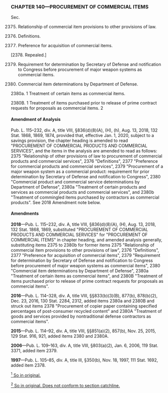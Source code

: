 ### **CHAPTER 140—PROCUREMENT OF COMMERCIAL ITEMS** ###

Sec.

2375. Relationship of commercial item provisions to other provisions of law.

2376. Definitions.

2377. Preference for acquisition of commercial items.

[2378. Repealed.]

2379. Requirement for determination by Secretary of Defense and notification to Congress before procurement of major weapon systems as commercial items.

2380. Commercial item determinations by Department of Defense.

2380a. 1 Treatment of certain items as commercial items.

2380B. 1 Treatment of items purchased prior to release of prime contract requests for proposals as commercial items. 2

#### Amendment of Analysis ####

Pub. L. 115–232, div. A, title VIII, §836(d)(8)(A), (H), (h), Aug. 13, 2018, 132 Stat. 1868, 1869, 1874, provided that, effective Jan. 1, 2020, subject to a savings provision, the chapter heading is amended to read "PROCUREMENT OF COMMERCIAL PRODUCTS AND COMMERCIAL SERVICES", and the items in the analysis are amended to read as follows: 2375 "Relationship of other provisions of law to procurement of commercial products and commercial services", 2376 "Definitions", 2377 "Preference for commercial products and commercial services", 2379 "Procurement of a major weapon system as a commercial product: requirement for prior determination by Secretary of Defense and notification to Congress", 2380 "Commercial product and commercial service determinations by Department of Defense", 2380a "Treatment of certain products and services as commercial products and commercial services", and 2380b "Treatment of commingled items purchased by contractors as commercial products". See 2018 Amendment note below.

#### Amendments ####

**2018**—Pub. L. 115–232, div. A, title VIII, §836(d)(8)(A), (H), Aug. 13, 2018, 132 Stat. 1868, 1869, substituted "PROCUREMENT OF COMMERCIAL PRODUCTS AND COMMERCIAL SERVICES" for "PROCUREMENT OF COMMERCIAL ITEMS" in chapter heading, and amended analysis generally, substituting items 2375 to 2380b for former items 2375 "Relationship of commercial item provisions to other provisions of law", 2376 "Definitions", 2377 "Preference for acquisition of commercial items", 2379 "Requirement for determination by Secretary of Defense and notification to Congress before procurement of major weapon systems as commercial items", 2380 "Commercial item determinations by Department of Defense", 2380a "Treatment of certain items as commercial items", and 2380B "Treatment of items purchased prior to release of prime contract requests for proposals as commercial items".

**2016**—Pub. L. 114–328, div. A, title VIII, §§833(b)(3)(B), 877(b), 878(b)(2), Dec. 23, 2016, 130 Stat. 2284, 2312, added items 2380a and 2380B and struck out items 2378 "Procurement of copier paper containing specified percentages of post-consumer recycled content" and 2380A "Treatment of goods and services provided by nontraditional defense contractors as commercial items".

**2015**—Pub. L. 114–92, div. A, title VIII, §§851(a)(2), 857(b), Nov. 25, 2015, 129 Stat. 916, 921, added items 2380 and 2380A.

**2006**—Pub. L. 109–163, div. A, title VIII, §803(a)(2), Jan. 6, 2006, 119 Stat. 3371, added item 2379.

**1997**—Pub. L. 105–85, div. A, title III, §350(b), Nov. 18, 1997, 111 Stat. 1692, added item 2378.

[<sup>1</sup> So in original.](#CHAPTER140_1)

[<sup>2</sup> So in original. Does not conform to section catchline.](#CHAPTER140_2)